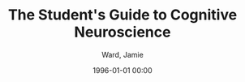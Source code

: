 ---
layout: post
title: The Student's Guide to Cognitive Neuroscience

date: 1996-01-01 00:00
author: Ward, Jamie
---